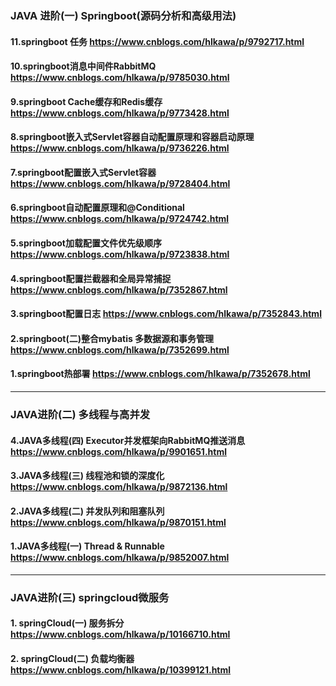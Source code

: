 ### JAVA 进阶(一)  Springboot(源码分析和高级用法)

#### 11.springboot 任务  https://www.cnblogs.com/hlkawa/p/9792717.html

#### 10.springboot消息中间件RabbitMQ  https://www.cnblogs.com/hlkawa/p/9785030.html

#### 9.springboot Cache缓存和Redis缓存  https://www.cnblogs.com/hlkawa/p/9773428.html

#### 8.springboot嵌入式Servlet容器自动配置原理和容器启动原理  https://www.cnblogs.com/hlkawa/p/9736226.html

#### 7.springboot配置嵌入式Servlet容器  https://www.cnblogs.com/hlkawa/p/9728404.html

#### 6.springboot自动配置原理和@Conditional https://www.cnblogs.com/hlkawa/p/9724742.html

#### 5.springboot加载配置文件优先级顺序 https://www.cnblogs.com/hlkawa/p/9723838.html

#### 4.springboot配置拦截器和全局异常捕捉 https://www.cnblogs.com/hlkawa/p/7352867.html

#### 3.springboot配置日志  https://www.cnblogs.com/hlkawa/p/7352843.html

#### 2.springboot(二)整合mybatis 多数据源和事务管理 https://www.cnblogs.com/hlkawa/p/7352699.html

#### 1.springboot热部署 https://www.cnblogs.com/hlkawa/p/7352678.html



***

### JAVA进阶(二) 多线程与高并发

#### 4.JAVA多线程(四) Executor并发框架向RabbitMQ推送消息 https://www.cnblogs.com/hlkawa/p/9901651.html

#### 3.JAVA多线程(三) 线程池和锁的深度化 https://www.cnblogs.com/hlkawa/p/9872136.html

#### 2.JAVA多线程(二) 并发队列和阻塞队列 https://www.cnblogs.com/hlkawa/p/9870151.html

#### 1.JAVA多线程(一) Thread & Runnable https://www.cnblogs.com/hlkawa/p/9852007.html


***

### JAVA进阶(三) springcloud微服务

#### 1. springCloud(一) 服务拆分 https://www.cnblogs.com/hlkawa/p/10166710.html

#### 2. springCloud(二) 负载均衡器 https://www.cnblogs.com/hlkawa/p/10399121.html





